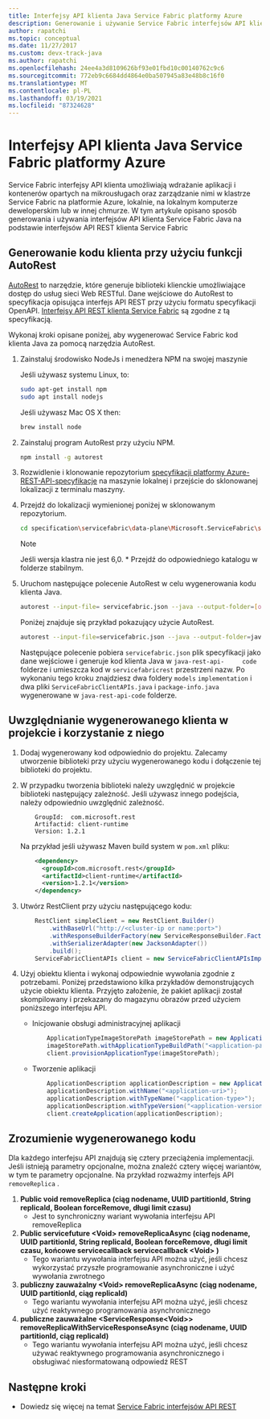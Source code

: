 ```yaml
---
title: Interfejsy API klienta Java Service Fabric platformy Azure
description: Generowanie i używanie Service Fabric interfejsów API klienta Java za pomocą Service Fabric specyfikacji interfejsu API REST klienta
author: rapatchi
ms.topic: conceptual
ms.date: 11/27/2017
ms.custom: devx-track-java
ms.author: rapatchi
ms.openlocfilehash: 24ee4a3d8109626bf93e01fbd10c00140762c9c6
ms.sourcegitcommit: 772eb9c6684dd4864e0ba507945a83e48b8c16f0
ms.translationtype: MT
ms.contentlocale: pl-PL
ms.lasthandoff: 03/19/2021
ms.locfileid: "87324628"
---
```

# <a name="azure-service-fabric-java-client-apis"></a>Interfejsy API klienta Java Service Fabric platformy Azure

Service Fabric interfejsy API klienta umożliwiają wdrażanie aplikacji i kontenerów opartych na mikrousługach oraz zarządzanie nimi w klastrze Service Fabric na platformie Azure, lokalnie, na lokalnym komputerze deweloperskim lub w innej chmurze. W tym artykule opisano sposób generowania i używania interfejsów API klienta Service Fabric Java na podstawie interfejsów API REST klienta Service Fabric

## <a name="generate-the-client-code-using-autorest"></a>Generowanie kodu klienta przy użyciu funkcji AutoRest

[AutoRest](https://github.com/Azure/autorest) to narzędzie, które generuje biblioteki klienckie umożliwiające dostęp do usług sieci Web RESTful. Dane wejściowe do AutoRest to specyfikacja opisująca interfejs API REST przy użyciu formatu specyfikacji OpenAPI. [Interfejsy API REST klienta Service Fabric](https://github.com/Azure/azure-rest-api-specs/tree/master/specification/servicefabric/data-plane) są zgodne z tą specyfikacją.

Wykonaj kroki opisane poniżej, aby wygenerować Service Fabric kod klienta Java za pomocą narzędzia AutoRest.

1. Zainstaluj środowisko NodeJs i menedżera NPM na swojej maszynie

    Jeśli używasz systemu Linux, to:
    ```bash
    sudo apt-get install npm
    sudo apt install nodejs
    ```
    Jeśli używasz Mac OS X then:
    ```bash
    brew install node
    ```

2. Zainstaluj program AutoRest przy użyciu NPM.
    ```bash
    npm install -g autorest
    ```

3. Rozwidlenie i klonowanie repozytorium [specyfikacji platformy Azure-REST-API-specyfikacje](https://github.com/Azure/azure-rest-api-specs)  na maszynie lokalnej i przejście do sklonowanej lokalizacji z terminalu maszyny.


4. Przejdź do lokalizacji wymienionej poniżej w sklonowanym repozytorium.
    ```bash
    cd specification\servicefabric\data-plane\Microsoft.ServiceFabric\stable\6.0
    ```

    > [!NOTE]
    > Jeśli wersja klastra nie jest 6,0. * Przejdź do odpowiedniego katalogu w folderze stabilnym.
    >   

5. Uruchom następujące polecenie AutoRest w celu wygenerowania kodu klienta Java.
    
    ```bash
    autorest --input-file= servicefabric.json --java --output-folder=[output-folder-name] --namespace=[namespace-of-generated-client]
    ```
   Poniżej znajduje się przykład pokazujący użycie AutoRest.
   
    ```bash
    autorest --input-file=servicefabric.json --java --output-folder=java-rest-api-code --namespace=servicefabricrest
    ```
   
   Następujące polecenie pobiera ``servicefabric.json`` plik specyfikacji jako dane wejściowe i generuje kod klienta Java w ``java-rest-api-     code`` folderze i umieszcza kod w  ``servicefabricrest`` przestrzeni nazw. Po wykonaniu tego kroku znajdziesz dwa foldery ``models`` ``implementation`` i dwa pliki ``ServiceFabricClientAPIs.java`` i ``package-info.java`` wygenerowane w ``java-rest-api-code`` folderze.


## <a name="include-and-use-the-generated-client-in-your-project"></a>Uwzględnianie wygenerowanego klienta w projekcie i korzystanie z niego

1. Dodaj wygenerowany kod odpowiednio do projektu. Zalecamy utworzenie biblioteki przy użyciu wygenerowanego kodu i dołączenie tej biblioteki do projektu.
2. W przypadku tworzenia biblioteki należy uwzględnić w projekcie biblioteki następujący zależność. Jeśli używasz innego podejścia, należy odpowiednio uwzględnić zależność.

    ```
        GroupId:  com.microsoft.rest
        Artifactid: client-runtime
        Version: 1.2.1
    ```
    Na przykład jeśli używasz Maven build system w ``pom.xml`` pliku:

    ```xml
        <dependency>
          <groupId>com.microsoft.rest</groupId>
          <artifactId>client-runtime</artifactId>
          <version>1.2.1</version>
        </dependency>
    ```

3. Utwórz RestClient przy użyciu następującego kodu:

    ```java
        RestClient simpleClient = new RestClient.Builder()
            .withBaseUrl("http://<cluster-ip or name:port>")
            .withResponseBuilderFactory(new ServiceResponseBuilder.Factory())
            .withSerializerAdapter(new JacksonAdapter())
            .build();
        ServiceFabricClientAPIs client = new ServiceFabricClientAPIsImpl(simpleClient);
    ```
4. Użyj obiektu klienta i wykonaj odpowiednie wywołania zgodnie z potrzebami. Poniżej przedstawiono kilka przykładów demonstrujących użycie obiektu klienta. Przyjęto założenie, że pakiet aplikacji został skompilowany i przekazany do magazynu obrazów przed użyciem poniższego interfejsu API.
    * Inicjowanie obsługi administracyjnej aplikacji
    
        ```java
            ApplicationTypeImageStorePath imageStorePath = new ApplicationTypeImageStorePath();
            imageStorePath.withApplicationTypeBuildPath("<application-path-in-image-store>");
            client.provisionApplicationType(imageStorePath);
        ```
    * Tworzenie aplikacji

        ```java
            ApplicationDescription applicationDescription = new ApplicationDescription();
            applicationDescription.withName("<application-uri>");
            applicationDescription.withTypeName("<application-type>");
            applicationDescription.withTypeVersion("<application-version>");
            client.createApplication(applicationDescription);
        ```

## <a name="understanding-the-generated-code"></a>Zrozumienie wygenerowanego kodu
Dla każdego interfejsu API znajdują się cztery przeciążenia implementacji. Jeśli istnieją parametry opcjonalne, można znaleźć cztery więcej wariantów, w tym te parametry opcjonalne. Na przykład rozważmy interfejs API ``removeReplica`` .
 1. **Public void removeReplica (ciąg nodename, UUID partitionId, String replicaId, Boolean forceRemove, długi limit czasu)**
    * Jest to synchroniczny wariant wywołania interfejsu API removeReplica
 2. **Public servicefuture \<Void> removeReplicaAsync (ciąg nodename, UUID partitionId, String replicaId, Boolean forceRemove, długi limit czasu, końcowe servicecallback servicecallback \<Void> )**
    * Tego wariantu wywołania interfejsu API można użyć, jeśli chcesz wykorzystać przyszłe programowanie asynchroniczne i użyć wywołania zwrotnego
 3. **publiczny zauważalny \<Void> removeReplicaAsync (ciąg nodename, UUID partitionId, ciąg replicaId)**
    * Tego wariantu wywołania interfejsu API można użyć, jeśli chcesz użyć reaktywnego programowania asynchronicznego
 4. **publiczne zauważalne \<ServiceResponse\<Void>> removeReplicaWithServiceResponseAsync (ciąg nodename, UUID partitionId, ciąg replicaId)**
    * Tego wariantu wywołania interfejsu API można użyć, jeśli chcesz używać reaktywnego programowania asynchronicznego i obsługiwać niesformatowaną odpowiedź REST

## <a name="next-steps"></a>Następne kroki
* Dowiedz się więcej na temat [Service Fabric interfejsów API REST](/rest/api/servicefabric/)

